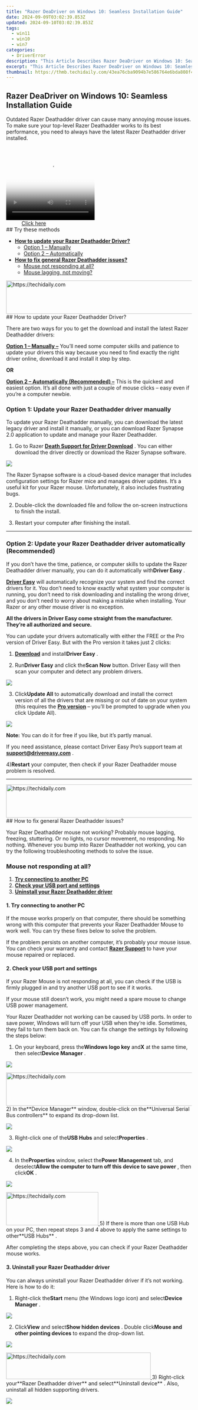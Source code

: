 ```yaml
---
title: "Razer DeaDriver on Windows 10: Seamless Installation Guide"
date: 2024-09-09T03:02:39.853Z
updated: 2024-09-10T03:02:39.853Z
tags:
  - win11
  - win10
  - win7
categories:
  - DriverError
description: "This Article Describes Razer DeaDriver on Windows 10: Seamless Installation Guide"
excerpt: "This Article Describes Razer DeaDriver on Windows 10: Seamless Installation Guide"
thumbnail: https://thmb.techidaily.com/43ea76cba9094b7e586764e6bda808f45025f38856a330aa448f0606df3e468d.jpg
---
```


## Razer DeaDriver on Windows 10: Seamless Installation Guide

 Outdated Razer Deathadder driver can cause many annoying mouse issues. To make sure your top-level Razer Deathadder works to its best performance, you need to always have the latest Razer Deathadder driver installed.

<!-- affiliate ads begin -->
<span id="1304647">
					<video width="240" height="200" style="cursor:pointer"
           poster="//a.impactradius-go.com/display-clicktoplayimage/1304647.png"
           onclick="if(!this.playClicked){this.play();this.setAttribute('controls',true);this.playClicked=true;}">
	   <source src="//a.impactradius-go.com/display-ad/15852-1304647">
	   <img src="//a.impactradius-go.com/display-clicktoplayimage/1304647.png" style="border: none; height: 100%; width: 100%; object-fit: contain">
	</video>
	<div style="width:150px;text-align:center"><a href="javascript:window.open(decodeURIComponent('https%3A%2F%2Fthefitville.pxf.io%2Fc%2F5597632%2F1304647%2F15852'), '_blank');void(0);">Click here</a></div>
</span>
<img height="0" width="0" src="https://imp.pxf.io/i/5597632/1304647/15852" style="position:absolute;visibility:hidden;" border="0" />
<!-- affiliate ads end -->
## Try these methods

* [**How to update your Razer Deathadder Driver?**](https://dreoaffiliateprogram.pxf.io/k0ezjl)  
  * [Option 1 – Manually](https://martinic.evyy.net/m5azrm)  
  * [Option 2 – Automatically](https://versadesk.pxf.io/xyboxx)
* [**How to fix general Razer Deathadder issues?**](https://versadesk.pxf.io/xyboxx)  
  * [Mouse not responding at all?](https://imp.i357552.net/jzg4rq)  
  * [Mouse lagging, not moving?](https://natural-cycles.sjv.io/vmebmr)

<!-- affiliate ads begin -->
<a href="https://ephamedtechinc.pxf.io/c/5597632/2136623/26400" target="_top" id="2136623">
  <img src="//a.impactradius-go.com/display-ad/26400-2136623" border="0" alt="https://techidaily.com" width="728" height="90"/>
</a>
<img height="0" width="0" src="https://ephamedtechinc.pxf.io/i/5597632/2136623/26400" style="position:absolute;visibility:hidden;" border="0" />
<!-- affiliate ads end -->
## How to update your Razer Deathadder Driver?

 There are two ways for you to get the download and install the latest Razer Deathadder drivers:

**[Option 1 – Manually –](https://sentrypc.7eer.net/dkpkgn)** You’ll need some computer skills and patience to update your drivers this way because you need to find exactly the right driver online, download it and install it step by step.

**OR**

**[Option 2 – Automatically (Recommended) –](#o2)**  This is the quickest and easiest option. It’s all done with just a couple of mouse clicks – easy even if you’re a computer newbie.

### Option 1: Update your Razer Deathadder driver manually

 To update your Razer Deathadder manually, you can download the latest legacy driver and install it manually, or you can download Razer Synapse 2.0 application to update and manage your Razer Deathadder.

 1) Go to Razer **[Death Support for Driver Download](http://drivers.razersupport.com//index.php?%5Fm=downloads&%5Fa=view&parentcategoryid=131&pcid=11&nav=0,76,168,11)**  . You can either download the driver directly or download the Razer Synapse software.

![](https://images.drivereasy.com/wp-content/uploads/2019/12/download-1024x739.jpg)

 The Razer Synapse software is a cloud-based device manager that includes configuration settings for Razer mice and manages driver updates. It’s a useful kit for your Razer mouse. Unfortunately, it also includes frustrating bugs.

 2) Double-click the downloaded file and follow the on-screen instructions to finish the install.

 3) Restart your computer after finishing the install.

---

### Option 2: Update your Razer Deathadder driver automatically (Recommended)

 If you don’t have the time, patience, or computer skills to update the Razer Deathadder driver manually, you can do it automatically with**Driver Easy** .

**[Driver Easy](https://tools.techidaily.com/drivereasy/download/)**  will automatically recognize your system and find the correct drivers for it. You don’t need to know exactly what system your computer is running, you don’t need to risk downloading and installing the wrong driver, and you don’t need to worry about making a mistake when installing. Your Razer or any other mouse driver is no exception.

 **All the drivers in Driver Easy come straight from the manufacturer. They’re all authorized and secure.**

 You can update your drivers automatically with either the FREE or the Pro version of Driver Easy. But with the Pro version it takes just 2 clicks:

 1) **[Download](https://tools.techidaily.com/drivereasy/download/)**  and install**Driver Easy** .

 2) Run**Driver Easy** and click the**Scan Now** button. Driver Easy will then scan your computer and detect any problem drivers.

![](https://images.drivereasy.com/wp-content/uploads/2019/09/image-479.png)

 3) Click**Update All** to automatically download and install the correct version of all the drivers that are missing or out of date on your system (this requires the **[Pro version](https://tools.techidaily.com/drivereasy/download/)**  – you’ll be prompted to upgrade when you click Update All).

![](https://images.drivereasy.com/wp-content/uploads/2019/09/image-469.png)

**Note:** You can do it for free if you like, but it’s partly manual.

 If you need assistance, please contact Driver Easy Pro’s support team at [**support@drivereasy.com**](https://vapordna.pxf.io/vnbxna) .

 4)**Restart** your computer, then check if your Razer Deathadder mouse problem is resolved.

---

<!-- affiliate ads begin -->
<a href="https://appsumo.8odi.net/c/5597632/2128842/7443" target="_top" id="2128842">
  <img src="//a.impactradius-go.com/display-ad/7443-2128842" border="0" alt="https://techidaily.com" width="600" height="90"/>
</a>
<img height="0" width="0" src="https://appsumo.8odi.net/i/5597632/2128842/7443" style="position:absolute;visibility:hidden;" border="0" />
<!-- affiliate ads end -->
## How to fix general Razer Deathadder issues?

 Your Razer Deathadder mouse not working? Probably mouse lagging, freezing, stuttering. Or no lights, no cursor movement, no responding. No nothing. Whenever you bump into Razer Deathadder not working, you can try the following troubleshooting methods to solve the issue.

### Mouse not responding at all?

1. **[Try connecting to another PC](https://malaysia-healthcare-travel-council.pxf.io/752oeg)**
2. **[Check your USB port and settings](https://zebaoaffiliateprogram.pxf.io/xkwqe1)**
3. **[Uninstall your Razer Deathadder driver](https://modlily.sjv.io/aw92wr)**

#### 1\. Try connecting to another PC

 If the mouse works properly on that computer, there should be something wrong with this computer that prevents your Razer Deathadder Mouse to work well. You can try these fixes below to solve the problem.

 If the problem persists on another computer, it’s probably your mouse issue. You can check your warranty and contact **[Razer Support](https://support.razer.com/contact-support)**  to have your mouse repaired or replaced.

#### 2\. Check your USB port and settings

 If your Razer Mouse is not responding at all, you can check if the USB is firmly plugged in and try another USB port to see if it works.

 If your mouse still doesn’t work, you might need a spare mouse to change USB power management.

 Your Razer Deathadder not working can be caused by USB ports. In order to save power, Windows will turn off your USB when they’re idle. Sometimes, they fail to turn them back on. You can fix change the settings by following the steps below:

 1) On your keyboard, press the**Windows logo key** and**X** at the same time, then select**Device Manager** .

![](https://images.drivereasy.com/wp-content/uploads/2019/09/image-456.png)

<!-- affiliate ads begin -->
<a href="https://bluettiit.sjv.io/c/5597632/2114265/17093" target="_top" id="2114265">
  <img src="//a.impactradius-go.com/display-ad/17093-2114265" border="0" alt="https://techidaily.com" width="728" height="90"/>
</a>
<img height="0" width="0" src="https://bluettiit.sjv.io/i/5597632/2114265/17093" style="position:absolute;visibility:hidden;" border="0" />
<!-- affiliate ads end -->
 2) In the**Device Manager** window, double-click on the**Universal Serial Bus controllers** to expand its drop-down list.

![](https://images.drivereasy.com/wp-content/uploads/2019/09/image-487.png)

 3) Right-click one of the**USB Hubs** and select**Properties** .

![](https://images.drivereasy.com/wp-content/uploads/2019/09/image-458.png)

 4) In the**Properties** window, select the**Power Management** tab, and deselect**Allow the computer to turn off this device to save power** , then click**OK** .

![](https://images.drivereasy.com/wp-content/uploads/2019/09/image-455.png)

<!-- affiliate ads begin -->
<a href="https://bluettius.sjv.io/c/5597632/2139107/17108" target="_top" id="2139107">
  <img src="//a.impactradius-go.com/display-ad/17108-2139107" border="0" alt="https://techidaily.com" width="250" height="90"/>
</a>
<img height="0" width="0" src="https://bluettius.sjv.io/i/5597632/2139107/17108" style="position:absolute;visibility:hidden;" border="0" />
<!-- affiliate ads end -->
 5) If there is more than one USB Hub on your PC, then repeat steps 3 and 4 above to apply the same settings to other**USB Hubs** .

 After completing the steps above, you can check if your Razer Deathadder mouse works.

#### 3\. Uninstall your Razer Deathadder driver

 You can always uninstall your Razer Deathadder driver if it’s not working. Here is how to do it:

 1) Right-click the**Start** menu (the Windows logo icon) and select**Device Manager** .

![](https://images.drivereasy.com/wp-content/uploads/2019/09/image-459.png)

 2) Click**View** and select**Show hidden devices** . Double click**Mouse and other pointing devices** to expand the drop-down list.

![](https://images.drivereasy.com/wp-content/uploads/2019/09/2019-09-18_13-07-38-1.png)

<!-- affiliate ads begin -->
<a href="https://aligracehair.sjv.io/c/5597632/2135417/19272" target="_top" id="2135417">
  <img src="//a.impactradius-go.com/display-ad/19272-2135417" border="0" alt="https://techidaily.com" width="392" height="72"/>
</a>
<img height="0" width="0" src="https://aligracehair.sjv.io/i/5597632/2135417/19272" style="position:absolute;visibility:hidden;" border="0" />
<!-- affiliate ads end -->
 3) Right-click your**Razer Deathadder driver** and select**Uninstall device** . Also, uninstall all hidden supporting drivers.

![](https://images.drivereasy.com/wp-content/uploads/2019/09/image-464.png)

<!-- affiliate ads begin -->
<span id="1770544">
					<video width="240" height="480" style="cursor:pointer"
           poster="//a.impactradius-go.com/display-clicktoplayimage/1770544.png"
           onclick="if(!this.playClicked){this.play();this.setAttribute('controls',true);this.playClicked=true;}">
	   <source src="//a.impactradius-go.com/display-ad/20702-1770544">
	   <img src="//a.impactradius-go.com/display-clicktoplayimage/1770544.png" style="border: none; height: 100%; width: 100%; object-fit: contain">
	</video>
	<div style="width:150px;text-align:center"><a href="javascript:window.open(decodeURIComponent('https%3A%2F%2Ftokenmetrics.sjv.io%2Fc%2F5597632%2F1770544%2F20702'), '_blank');void(0);">Click here</a></div>
</span>
<img height="0" width="0" src="https://imp.pxf.io/i/5597632/1770544/20702" style="position:absolute;visibility:hidden;" border="0" />
<!-- affiliate ads end -->
 4) You will then be prompted to confirm your choice. Select**Uninstall** .

![](https://images.drivereasy.com/wp-content/uploads/2019/09/image-462.png)

<!-- affiliate ads begin -->
<a href="https://unicoeye.pxf.io/c/5597632/2134243/18498" target="_top" id="2134243">
  <img src="//a.impactradius-go.com/display-ad/18498-2134243" border="0" alt="https://techidaily.com" width="728" height="90"/>
</a>
<img height="0" width="0" src="https://unicoeye.pxf.io/i/5597632/2134243/18498" style="position:absolute;visibility:hidden;" border="0" />
<!-- affiliate ads end -->
 5) After uninstalling, you will not be able to use your mouse. Don’t worry, just unplug your mouse, then re-plug it to see if it works.

Windows will help you reinstall the driver for your mouse.

 If your Razer Deathadder mouse still doesn’t work, you’ll need to move on to the next step.

<!-- affiliate ads begin -->
<span id="1993652">
					<video width="576" height="240" style="cursor:pointer"
           poster="//a.impactradius-go.com/display-clicktoplayimage/1993652.png"
           onclick="if(!this.playClicked){this.play();this.setAttribute('controls',true);this.playClicked=true;}">
	   <source src="//a.impactradius-go.com/display-ad/22993-1993652">
	   <img src="//a.impactradius-go.com/display-clicktoplayimage/1993652.png" style="border: none; height: 100%; width: 100%; object-fit: contain">
	</video>
	<div style="width:360px;text-align:center"><a href="javascript:window.open(decodeURIComponent('https%3A%2F%2Fhomestyler.sjv.io%2Fc%2F5597632%2F1993652%2F22993'), '_blank');void(0);">Click here</a></div>
</span>
<img height="0" width="0" src="https://imp.pxf.io/i/5597632/1993652/22993" style="position:absolute;visibility:hidden;" border="0" />
<!-- affiliate ads end -->
### Mouse lagging, not moving?

1. **[Clean your mouse](https://technitya.sjv.io/dkpn02)**
2. **[Adjust Razer Synapse Settings](https://getlyla.pxf.io/ek9gkg)**

#### 1\. Clean your mouse

 If the cursor doesn’t move, it’s probably because your mouse’s sensor might be dirty.

 Clean the sensor using a Q-tip lightly coated in rubbing alcohol. Let the sensor dry for 5 minutes before trying the mouse again.

#### 2\. Adjust Razer Synapse Settings

 If you have installed Razer Synapse, adjusting a few Razer Synapse settings might fix random mouse freezes.

1) Open Razer Synapse.

2) Click the**Performance** tab, then adjust the**Polling Rate** set to**500** if required.

3) Click the**Calibration** tab, then select the**Surface Calibration** option if it’s not currently on.

5) If you don’t have a Razer mouse pad, select the**Others** option and your mouse pad. Follow the instructions to calibrate the mouse pad.

---

 We hope this helps resolve your problem. If you have any questions, please feel free to leave us a comment below.

* [Drivers](https://tools.techidaily.com/drivereasy/download/)
* [mouse](https://store.drivereasy.com/order/cart.php?PRODS=4731822&QTY=1&AFFILIATE=108875)

<ins class="adsbygoogle"
     style="display:block"
     data-ad-format="autorelaxed"
     data-ad-client="ca-pub-7571918770474297"
     data-ad-slot="1223367746"></ins>



<ins class="adsbygoogle"
     style="display:block"
     data-ad-client="ca-pub-7571918770474297"
     data-ad-slot="8358498916"
     data-ad-format="auto"
     data-full-width-responsive="true"></ins>




